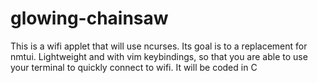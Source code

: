 # glowing-chainsaw
This is a wifi applet that will use ncurses. Its goal is to a replacement for nmtui. Lightweight and with vim keybindings, so that you are able to use your terminal to quickly connect to wifi. It will be coded in C
